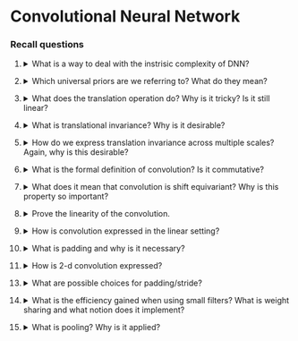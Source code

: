 # Convolutional Neural Network

### Recall questions

1. <details markdown=1><summary markdown="span"> What is a way to deal with the instrisic complexity of DNN?  </summary>
    
    \
    We can look for ==universal priors== that ==are task indipendent==.

</details>

2. <details markdown=1><summary markdown="span"> Which universal priors are we referring to? What do they mean?</summary>
    
    \
    Universal priors:
    - ==structural priors==: i.e. the structure of a protein;
    - ==self similiarity== across the domain: i.e. two halves of an object;
    - ==translation invariance==: invariance w.r.t to the position in the image.

</details>

3. <details markdown=1><summary markdown="span"> What does the translation operation do? Why is it tricky? Is it still linear? </summary>
    
    \
    The operator is defined as $T_v \ f(x) = f(x-v)$. We say it's "tricky" because ==the operator does not really moves the point: it just returns the location of the point in the original location==. \
    As a matter of fact, it is ==applied to the function itself and its linear w.r.t. to the function==.
    

</details>

4. <details markdown=1><summary markdown="span"> What is translational invariance? Why is it desirable? </summary>
    
    \
    We define it as: $C(T_v \ f) = C(f) \ \forall f,T_v$. In other words, ==we say that the classification for an object is the same wether it's translated from its original position or not==. \
    Note that ==this is not the only type of invariance==.


</details>

5. <details markdown=1><summary markdown="span"> How do we express translation invariance across multiple scales? Again, why is this desirable? </summary>
    
    \
    We define it as $z(T_v \ p) = z(p) \ \forall p, T_v$. \
    This is desirable ==because data is often composed of hierarchical, local, shift-invariant patterns== and ==CNNs exploit this fact as a prior==.

</details>


6. <details markdown=1><summary markdown="span"> What is the formal definition of convolution? Is it commutative? </summary>
    
    \
    ![](../../../static/DEEP/cnn1.png) \
    Yes, we can prove the convolution is commutative:
    ![](../../../static/DEEP/cnn2.png)
    

</details>

7. <details markdown=1><summary markdown="span"> What does it mean that convolution is shift equivariant? Why is this property so important? </summary>
    
    \
    A convolution is ==shift equivariant if $f(x-x_0) \star g(x) = (f \star g) (x - x_0)$==. \
    It is really important because ==equivariance is a defining property of convolutions, and any linear operator that is shift equivariant is a convolution==.

</details>

8. <details markdown=1><summary markdown="span"> Prove the linearity of the convolution. </summary>
    
    \
    ![](../../../static/DEEP/cnn3.png)
    

</details>

9. <details markdown=1><summary markdown="span"> How is convolution expressed in the linear setting? </summary>
    
    \
    We can express it as $(f \star g)[n] = \sum_{k = - \infty}^{\infty} f[k]g[n-k]$. Note that since we are in the discrete setting, we have a summation and no longer an integral.

</details>

10. <details markdown=1><summary markdown="span"> What is padding and why is it necessary? </summary>
    
    \
    In order for all the shift of the convolution to be well defined.

</details>

11. <details markdown=1><summary markdown="span"> How is 2-d convolution expressed? </summary>
    
    \
    We can express it as $(f \star g)[m,n] = \sum_k \sum_l f[k,l]g[m-k, n-l]$
    

</details>

13. <details markdown=1><summary markdown="span"> What are possible choices for padding/stride? </summary>
    
    \
    While there can be multiple choices, we can for instance do:
    - no padding
    - full zero padding 
    - arbitrary zero padding and stride
    - and so on...
    

</details>

14. <details markdown=1><summary markdown="span"> What is the efficiency gained when using small filters? What is weight sharing and what notion does it implement? </summary>
    
    \
    We now have ==only $O(1)$ parameters per filter==, which is a huge gain compared to MLP. This filter weights are applied across the whole image (weight sharing), and this ==implments the notions of self-similarity and shift-equivariance==.


</details>

15. <details markdown=1><summary markdown="span"> What is pooling?  Why is it applied?</summary>
    
    \
    Pooling ==allows to caputer complicated non local interaction==.
    In simpler terms, given the fact that we know that images have a hierarchical structure, we can progressively "abstract" the local details in favour of the global ones.

</details>
